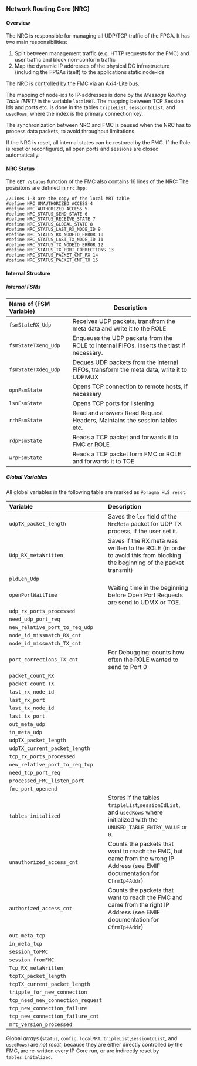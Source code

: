 ### Network Routing Core (NRC)

#### Overview

The NRC is responsible for managing all UDP/TCP traffic of the FPGA. It has two main responsibilities:
1. Split between management traffic (e.g. HTTP requests for the FMC) and user traffic and block non-conform traffic
2. Map the dynamic IP addresses of the physical DC infrastructure (including the FPGAs itself) to the applications static node-ids

The NRC is controlled by the FMC via an Axi4-Lite bus.

The mapping of node-ids to IP-addresses is done by the *Message Routing Table (MRT)* in the variable `localMRT`.
The mapping between TCP Session Ids and ports etc. is done in the tables `tripleList`, `sessionIdList`, and `usedRows`, where the index is the primary connection key.

The synchronization between NRC and FMC is paused when the NRC has to process data packets, to avoid throughput limitations.

If the NRC is reset, all internal states can be restored by the FMC. If the Role is reset or reconfigured, all open ports and sessions are closed automatically.



#### NRC Status

The `GET /status` function of the FMC also contains 16 lines of the NRC: The posisitons are defined in `nrc.hpp`:
```
//Lines 1-3 are the copy of the local MRT table
#define NRC_UNAUTHORIZED_ACCESS 4
#define NRC_AUTHORIZED_ACCESS 5
#define NRC_STATUS_SEND_STATE 6
#define NRC_STATUS_RECEIVE_STATE 7
#define NRC_STATUS_GLOBAL_STATE 8
#define NRC_STATUS_LAST_RX_NODE_ID 9
#define NRC_STATUS_RX_NODEID_ERROR 10
#define NRC_STATUS_LAST_TX_NODE_ID 11
#define NRC_STATUS_TX_NODEID_ERROR 12
#define NRC_STATUS_TX_PORT_CORRECTIONS 13
#define NRC_STATUS_PACKET_CNT_RX 14
#define NRC_STATUS_PACKET_CNT_TX 15
```

#### Internal Structure

##### Internal FSMs

| Name of (FSM Variable)      |   Description   |
|:----------------------------|-----------------|
| `fsmStateRX_Udp`            | Receives UDP packets, transfrom the meta data and write it to the ROLE |
| `fsmStateTXenq_Udp`         | Enqueues the UDP packets from the ROLE to internal FIFOs. Inserts the tlast if necessary. |
| `fsmStateTXdeq_Udp`         | Deques UDP packets from the internal FIFOs, transform the meta data, write it to UDPMUX|
| `opnFsmState`               | Opens TCP connection to remote hosts, if necessary |
| `lsnFsmState`               | Opens TCP ports for listening |
| `rrhFsmState`               | Read and answers Read Request Headers, Maintains the session tables etc. |
| `rdpFsmState`               | Reads a TCP packet and forwards it to FMC or ROLE |
| `wrpFsmState`               | Reads a TCP packet form FMC or ROLE and forwards it to TOE|


##### Global Variables

All global variables in the following table are marked as `#pragma HLS reset`.

| Variable           |    Description     |
|:-------------------|:-------------------|
| `udpTX_packet_length`                | Saves the `len` field of the `NrcMeta` packet for UDP TX process, if the user set it. |
| `Udp_RX_metaWritten`                 |  Saves if the RX meta was written to the ROLE (in order to avoid this from blocking the beginning of the packet transmit) |
| `pldLen_Udp                      `   |    |
| `openPortWaitTime                `   |  Waiting time in the beginning before Open Port Requests are send to UDMX or TOE.  |
| `udp_rx_ports_processed          `   |    |
| `need_udp_port_req               `   |    |
| `new_relative_port_to_req_udp    `   |    |
| `node_id_missmatch_RX_cnt        `   |    |
| `node_id_missmatch_TX_cnt        `   |    |
| `port_corrections_TX_cnt         `   |  For Debugging: counts how often the ROLE wanted to send to Port 0  |
| `packet_count_RX                 `   |    |
| `packet_count_TX                 `   |    |
| `last_rx_node_id                 `   |    |
| `last_rx_port                    `   |    |
| `last_tx_node_id                 `   |    |
| `last_tx_port                    `   |    |
| `out_meta_udp                    `   |    |
| `in_meta_udp                     `   |    |
| `udpTX_packet_length`                |    |
| `udpTX_current_packet_length     `   |    |
| `tcp_rx_ports_processed`             |    |
| `new_relative_port_to_req_tcp`       |    |
| `need_tcp_port_req`                  |    |
| `processed_FMC_listen_port`          |    |
| `fmc_port_openend`                   |    |
| `tables_initalized`                  |  Stores if the tables `tripleList`,`sessionIdList`, and `usedRows` where initialized with the `UNUSED_TABLE_ENTRY_VALUE` or `0`. |
| `unauthorized_access_cnt`            |  Counts the packets that want to reach the FMC, but came from the wrong IP Address (see EMIF documentation for `CfrmIp4Addr`) |
| `authorized_access_cnt`            |  Counts the packets that want to reach the FMC and came from the right IP Address (see EMIF documentation for `CfrmIp4Addr`) |
| `out_meta_tcp`                       |    |
| `in_meta_tcp `                       |    |
| `session_toFMC`                      |    |
| `session_fromFMC`                    |    |
| `Tcp_RX_metaWritten`                 |    |
| `tcpTX_packet_length`                |    |
| `tcpTX_current_packet_length     `   |    |
| `tripple_for_new_connection`         |    |
| `tcp_need_new_connection_request`    |    |
| `tcp_new_connection_failure`         |    |
| `tcp_new_connection_failure_cnt`     |    |
| `mrt_version_processed`              |    |

Global *arrays* (`status`, `config`, `localMRT`, `tripleList`,`sessionIdList`, and `usedRows`) are *not reset*, because they are either directly controlled by the FMC, are re-written every IP Core run, or are indirectly reset by `tables_initalized`.



